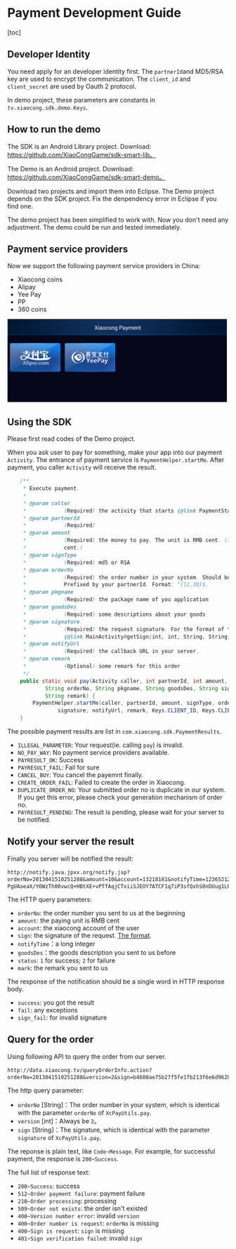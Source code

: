 # Payment Development Guide

[toc]

<a name="appply_for_account" ></a>
## Developer Identity

You need apply for an developer identity first. The `partnerId`and MD5/RSA key are used to encrypt the communication. The `client_id` and `client_secret` are used by Oauth 2 protocol.

In demo project, these parameters are constants in `tv.xiaocong.sdk.demo.Keys`.

## How to run the demo

The SDK is an Android Library project. Download: https://github.com/XiaoCongGame/sdk-smart-lib。

The Demo is an Android project. Download: https://github.com/XiaoCongGame/sdk-smart-demo。

Download two projects and import them into Eclipse. The Demo project depends on the SDK project. Fix the denpendency error in Eclipse if you find one.

The demo project has been simplified to work with. Now you don't need any adjustment. The demo could be run and tested immediately.

## Payment service providers

Now we support the following payment service providers in China:

- Xiaocong coins
- Alipay
- Yee Pay
- PP
- 360 coins

![](payways.png)

## Using the SDK

Please first read codes of the Demo project.

When you ask user to pay for something, make your app into our payment `Activity`. The entrance of payment service is `PaymentHelper.startMe`. After payment, you caller `Activity` will receive the result.

```java
    /**
     * Execute payment.
     * 
     * @param caller
     *            (Required) the activity that starts {@link PaymentStartActivity}.
     * @param partnerId
     *            (Required)
     * @param amount
     *            (Required) the money to pay. The unit is RMB cent. (1 Xiaocong coin == 1 RMB
     *            cent.)
     * @param signType
     *            (Required) md5 or RSA
     * @param orderNo
     *            (Required) the order number in your system. Should be unique for all your request.
     *            Prefixed by your partnerId. Format: ^{12,30}$.
     * @param pkgname
     *            (Required) the package name of you application
     * @param goodsDes
     *            (Required) some descriptions about your goods
     * @param signature
     *            (Required) the request signature. For the format of the signature, refer to
     *            {@link MainActivity#getSign(int, int, String, String, String)}.
     * @param notifyUrl
     *            (Required) the callback URL in your server.
     * @param remark
     *            (Optional) some remark for this order
     */
    public static void pay(Activity caller, int partnerId, int amount, String signType,
            String orderNo, String pkgname, String goodsDes, String signature, String notifyUrl,
            String remark) {
        PaymentHelper.startMe(caller, partnerId, amount, signType, orderNo, pkgname, goodsDes,
                signature, notifyUrl, remark, Keys.CLIENT_ID, Keys.CLIENT_SECRET);
    }
```

The possible payment results are list in `com.xiaocong.sdk.PaymentResults`.

- `ILLEGAL_PARAMETER`: Your request(ie. calling `pay`) is invalid.
- `NO_PAY_WAY`: No payment service providers available.
- `PAYRESULT_OK`: Success
- `PAYRESULT_FAIL`: Fail for sure
- `CANCEL_BUY`: You cancel the payemnt finally.
- `CREATE_ORDER_FAIL`: Failed to create the order in Xiaocong.
- `DUPLICATE_ORDER_NO`: Your submitted order no is duplicate in our system. If you get this error, please check your generation mechanism of order no.
- `PAYRESULT_PENDING`: The result is pending, please wait for your server to be notified.

## Notify your server the result

Finally you server will be notified the result:
```
http://notify.java.jpxx.org/notify.jsp?orderNo=2013041510251288&amount=10&account=13218181&notifyTime=12365212352&goodsDes=sword&status=1&sign=ZPZULntRpJwFmGNIVKwjLEF2Tze7bqs60rxQ22CqT5J1UlvGo575QK9z/+p+7E9cOoRoWzqR6xHZ6WVv3dloyGKDR0btvrdq PgUAoeaX/YOWzTh00vwcQ+HBtXE+vPTfAqjCTxiiSJEOY7ATCF1q7iP3sfQxhS0nDUug1LP3OLk&mark=testcontent
```

The HTTP query parameters:

- `orderNo`: the order number you sent to us at the beginning
- `amount`: the paying unit is RMB cent
- `account`: the xiaocong account of the user
- `sign`: the signature of the request. [The format](https://github.com/XiaoCongGame/xcPay_notify_demo/blob/master/src/main/webapp/notify.jsp).
- `notifyTime`：a long integer
- `goodsDes`：the goods description you sent to us before
- `status`: `1` for success; `2` for failure
- `mark`: the remark you sent to us

The response of the notification should be a single word in HTTP response body.

- `success`: you got the result
- `fail`: any exceptions
- `sign_fail`: for invalid signature

## Query for the order

Using following API to query the order from our server.

```
http://data.xiaocong.tv/queryOrderInfo.action?orderNo=2013041510251288&version=2&sign=b4600ae75b27f5fe1fb213f6e6d9620a
```

The http query parameter:

- `orderNo` [String]：The order number in your system, which is identical with the parameter `orderNo` of `XcPayUtils.pay`.
- `version` [int]：Always be `2`。
- `sign` [String]：The signature, which is identical with the parameter `signature` of `XcPayUtils.pay`.

The reponse is plain text, like `Code~Message`. For example, for successful payment, the response is `200~Success`.

The full list of response text:
- `200~Success`: success
- `512~Order payment failure`: payment failure
- `210~Order processing`: processing
- `509~Order not exists`: the order isn't existed
- `400~Version number error`: invalid `version`
- `400~Order number is request`: `orderNo` is missing
- `400~Sign is request`: `sign` is missing
- `401~Sign verification failed`: invalid `sign`

